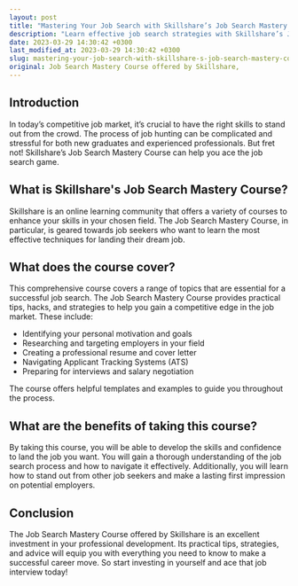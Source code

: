 ```yaml
---
layout: post
title: "Mastering Your Job Search with Skillshare’s Job Search Mastery Course"
description: "Learn effective job search strategies with Skillshare’s Job Search Mastery Course to advance your career and land your dream job."
date: 2023-03-29 14:30:42 +0300
last_modified_at: 2023-03-29 14:30:42 +0300
slug: mastering-your-job-search-with-skillshare-s-job-search-mastery-course
original: Job Search Mastery Course offered by Skillshare,
---
```

## Introduction

In today’s competitive job market, it’s crucial to have the right skills to stand out from the crowd. The process of job hunting can be complicated and stressful for both new graduates and experienced professionals. But fret not! Skillshare’s Job Search Mastery Course can help you ace the job search game.

## What is Skillshare's Job Search Mastery Course?

Skillshare is an online learning community that offers a variety of courses to enhance your skills in your chosen field. The Job Search Mastery Course, in particular, is geared towards job seekers who want to learn the most effective techniques for landing their dream job.

## What does the course cover?

This comprehensive course covers a range of topics that are essential for a successful job search. The Job Search Mastery Course provides practical tips, hacks, and strategies to help you gain a competitive edge in the job market. These include:

- Identifying your personal motivation and goals
- Researching and targeting employers in your field
- Creating a professional resume and cover letter
- Navigating Applicant Tracking Systems (ATS)
- Preparing for interviews and salary negotiation

The course offers helpful templates and examples to guide you throughout the process. 

## What are the benefits of taking this course?

By taking this course, you will be able to develop the skills and confidence to land the job you want. You will gain a thorough understanding of the job search process and how to navigate it effectively. Additionally, you will learn how to stand out from other job seekers and make a lasting first impression on potential employers.

## Conclusion

The Job Search Mastery Course offered by Skillshare is an excellent investment in your professional development. Its practical tips, strategies, and advice will equip you with everything you need to know to make a successful career move. So start investing in yourself and ace that job interview today!